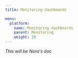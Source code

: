 ```yaml
---
title: Monitoring dashboards

menu:
  platform:
    name: Monitoring dashboards
    parent: Monitoring
    weight: 10
---
```


_This will be Nora's doc_
